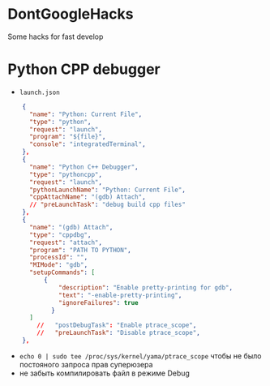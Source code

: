 # DontGoogleHacks
Some hacks for fast develop

# Python CPP debugger 
* `launch.json`
```json
    {
      "name": "Python: Current File",
      "type": "python",
      "request": "launch",
      "program": "${file}",
      "console": "integratedTerminal",
    },
    {
      "name": "Python C++ Debugger",
      "type": "pythoncpp",
      "request": "launch",
      "pythonLaunchName": "Python: Current File",
      "cppAttachName": "(gdb) Attach",
      // "preLaunchTask": "debug build cpp files"
    },
    {
      "name": "(gdb) Attach",
      "type": "cppdbg",
      "request": "attach",
      "program": "PATH TO PYTHON",
      "processId": "",
      "MIMode": "gdb",
      "setupCommands": [
          {
              "description": "Enable pretty-printing for gdb",
              "text": "-enable-pretty-printing",
              "ignoreFailures": true
            }
      ]
        //   "postDebugTask": "Enable ptrace_scope",
        //   "preLaunchTask": "Disable ptrace_scope",
    },

```
* `echo 0 | sudo tee /proc/sys/kernel/yama/ptrace_scope` чтобы не было постояного запроса прав суперюзера
* не забыть компилировать файл в режиме Debug

